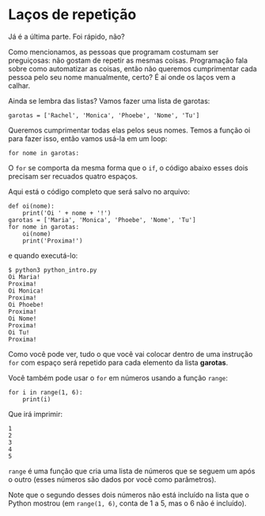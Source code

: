# Laços de repetição

Já é a última parte. Foi rápido, não?

Como mencionamos, as pessoas que programam costumam ser preguiçosas: não gostam de repetir as mesmas coisas. Programação fala sobre como automatizar as coisas, então não queremos cumprimentar cada pessoa pelo seu nome manualmente, certo? É aí onde os laços vem a calhar.

Ainda se lembra das listas? Vamos fazer uma lista de garotas:

```text
garotas = ['Rachel', 'Monica', 'Phoebe', 'Nome', 'Tu']
```

Queremos cumprimentar todas elas pelos seus nomes. Temos a função oi para fazer isso, então vamos usá-la em um loop:

```text
for nome in garotas:
```

O `for` se comporta da mesma forma que o `if`, o código abaixo esses dois precisam ser recuados quatro espaços.

Aqui está o código completo que será salvo no arquivo:

```text
def oi(nome):
    print('Oi ' + nome + '!')
garotas = ['Maria', 'Monica', 'Phoebe', 'Nome', 'Tu']
for nome in garotas:
    oi(nome)
    print('Proxima!')
```

e quando executá-lo:

```text
$ python3 python_intro.py
Oi Maria!
Proxima!
Oi Monica!
Proxima!
Oi Phoebe!
Proxima!
Oi Nome!
Proxima!
Oi Tu!
Proxima!
```

Como você pode ver, tudo o que você vai colocar dentro de uma instrução `for` com espaço será repetido para cada elemento da lista **garotas**.

Você também pode usar o `for` em números usando a função `range`:

```text
for i in range(1, 6):
    print(i)
```

Que irá imprimir:

```text
1
2
3
4
5
```

`range` é uma função que cria uma lista de números que se seguem um após o outro \(esses números são dados por você como parâmetros\).

Note que o segundo desses dois números não está incluído na lista que o Python mostrou \(em `range(1, 6)`, conta de 1 a 5, mas o 6 não é incluído\).

